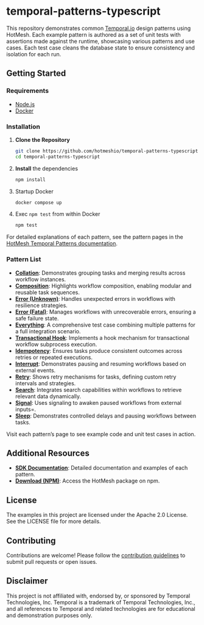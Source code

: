 # temporal-patterns-typescript

This repository demonstrates common [Temporal.io](https://temporal.io/) design patterns using HotMesh. Each example pattern is authored as a set of unit tests with assertions made against the runtime, showcasing various patterns and use cases. Each test case cleans the database state to ensure consistency and isolation for each run.

## Getting Started

### Requirements
- [Node.js](https://nodejs.org/)
- [Docker](https://www.docker.com/)

### Installation

1. **Clone the Repository**
   ```bash
   git clone https://github.com/hotmeshio/temporal-patterns-typescript.git
   cd temporal-patterns-typescript
   ```
2. **Install** the dependencies
    ```bash
    npm install
    ```
3. Startup Docker
    ```bash
    docker compose up
    ```
4. Exec `npm test` from within Docker
    ```bash
    npm test
    ```

For detailed explanations of each pattern, see the pattern pages in the [HotMesh Temporal Patterns documentation](https://hotmeshio.github.io/sdk-typescript/).

### Pattern List 
 - [**Collation**](./patterns/collation): Demonstrates grouping tasks and merging results across workflow instances. 
 - [**Composition**](./patterns/composition): Highlights workflow composition, enabling modular and reusable task sequences.
 - [**Error (Unknown)**](./patterns/error-unknown): Handles unexpected errors in workflows with resilience strategies.
 - [**Error (Fatal)**](./patterns/error-fatal): Manages workflows with unrecoverable errors, ensuring a safe failure state.
 - [**Everything**](./patterns/everything): A comprehensive test case combining multiple patterns for a full integration scenario.
 - [**Transactional Hook**](./patterns/hook): Implements a hook mechanism for transactional workflow subprocess execution.
 - [**Idempotency**](./patterns/idempotency): Ensures tasks produce consistent outcomes across retries or repeated executions.
 - [**Interrupt**](./patterns/interrupt): Demonstrates pausing and resuming workflows based on external events.
 - [**Retry**](./patterns/retry): Shows retry mechanisms for tasks, defining custom retry intervals and strategies.
 - [**Search**](./patterns/search): Integrates search capabilities within workflows to retrieve relevant data dynamically.
 - [**Signal**](./patterns/signal): Uses signaling to awaken paused workflows from external inputs=.
 - [**Sleep**](./patterns/sleep): Demonstrates controlled delays and pausing workflows between tasks. 

Visit each pattern’s page to see example code and unit test cases in action.

## Additional Resources

- **[SDK Documentation](https://hotmeshio.github.io/sdk-typescript/)**: Detailed documentation and examples of each pattern.
- **[Download (NPM)](https://www.npmjs.com/package/@hotmeshio/hotmesh)**: Access the HotMesh package on npm.

## License

The examples in this project are licensed under the Apache 2.0 License. See the LICENSE file for more details.

## Contributing

Contributions are welcome! Please follow the [contribution guidelines](CONTRIBUTING.md) to submit pull requests or open issues.

## Disclaimer

This project is not affiliated with, endorsed by, or sponsored by Temporal Technologies, Inc. Temporal is a trademark of Temporal Technologies, Inc., and all references to Temporal and related technologies are for educational and demonstration purposes only.
